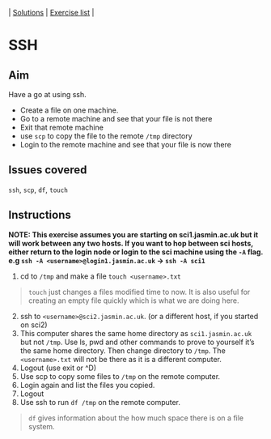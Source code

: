 | [Solutions](shell_exercise8_ssh_sol.md) | [Exercise list](shell_exercise_index.md) |

# SSH

## Aim
Have a go at using ssh.

- Create a file on one machine.
- Go to a remote machine and see that your file is not there
- Exit that remote machine
- use `scp` to copy the file to the remote `/tmp` directory
- Login to the remote machine and see that your file is now there


## Issues covered
`ssh`, `scp`, `df`, `touch`

## Instructions

**NOTE: This exercise assumes you are starting on sci1.jasmin.ac.uk but it will work between any two hosts. If you want to hop between sci hosts, either return to the login node or login to the sci machine using the `-A` flag. e.g `ssh -A <username>@login1.jasmin.ac.uk` -> `ssh -A sci1`**

1. cd to `/tmp` and make a file `touch <username>.txt`
> `touch` just changes a files modified time to now. It is also useful for creating an empty file quickly which is what we are doing here.
2.	ssh to `<username>@sci2.jasmin.ac.uk`. (or a different host, if you started on sci2)
3.	This computer shares the same home directory as `sci1.jasmin.ac.uk` but not `/tmp`.  Use ls, pwd and other commands to prove to yourself it’s the same home directory. Then change directory to `/tmp`. The `<username>.txt` will not be there as it is a different computer.
4.	Logout (use exit or ^D)
5.	Use scp to copy some files to `/tmp` on the remote computer. 
6.	Login again and list the files you copied. 
7.	Logout
8.	Use ssh to run `df /tmp` on the remote computer.
> `df` gives information about the how much space there is on a file system.  

